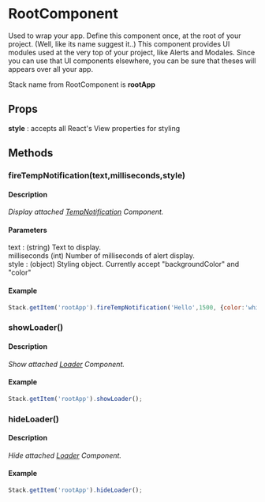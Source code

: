# RootComponent


Used to wrap your app. Define this component once, at the root of your project. (Well, like its name suggest it..)
This component provides UI modules used at the very top of your project, like Alerts and Modales. Since you can use that UI components elsewhere, you can be sure that theses will appears over all your app.

Stack name from RootComponent is **rootApp**

## Props

**style** : accepts all React's View properties for styling

## Methods


### fireTempNotification(text,milliseconds,style)

#### Description
*Display attached [TempNotification](https://github.com/webismymind/Mycellium/blob/master/Doc/Components/TempNotification.MD) Component.*

#### Parameters
text : (string) Text to display.<br />
milliseconds (int) Number of milliseconds of alert display.<br />
style : (object) Styling object. Currently accept "backgroundColor" and "color"<br />

#### Example
```javascript
Stack.getItem('rootApp').fireTempNotification('Hello',1500, {color:'white', backgroundColor: 'green'});
```


### showLoader()

#### Description
*Show attached [Loader](https://github.com/webismymind/Mycellium/blob/master/Doc/Components/Loader.MD) Component.*

#### Example
```javascript
Stack.getItem('rootApp').showLoader();
```


### hideLoader()

#### Description
*Hide attached [Loader](https://github.com/webismymind/Mycellium/blob/master/Doc/Components/Loader.MD) Component.*

#### Example
```javascript
Stack.getItem('rootApp').hideLoader();
```




